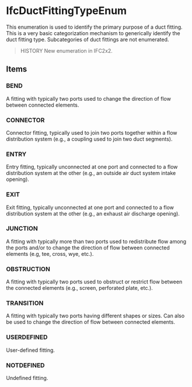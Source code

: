 # IfcDuctFittingTypeEnum

This enumeration is used to identify the primary purpose of a duct fitting. This is a very basic categorization mechanism to generically identify the duct fitting type. Subcategories of duct fittings are not enumerated.
<!-- end of short definition -->


> HISTORY New enumeration in IFC2x2.

## Items

### BEND
A fitting with typically two ports used to change the direction of flow between connected elements.

### CONNECTOR
Connector fitting, typically used to join two ports together within a flow distribution system (e.g., a coupling used to join two duct segments).

### ENTRY
Entry fitting, typically unconnected at one port and connected to a flow distribution system at the other (e.g., an outside air duct system intake opening).

### EXIT
Exit fitting, typically unconnected at one port and connected to a flow distribution system at the other (e.g., an exhaust air discharge opening).

### JUNCTION
A fitting with typically more than two ports used to redistribute flow among the ports and/or to change the direction of flow between connected elements (e.g, tee, cross, wye, etc.).

### OBSTRUCTION
A fitting with typically two ports used to obstruct or restrict flow between the connected elements (e.g., screen, perforated plate, etc.).

### TRANSITION
A fitting with typically two ports having different shapes or sizes. Can also be used to change the direction of flow between connected elements.

### USERDEFINED
User-defined fitting.

### NOTDEFINED
Undefined fitting.

